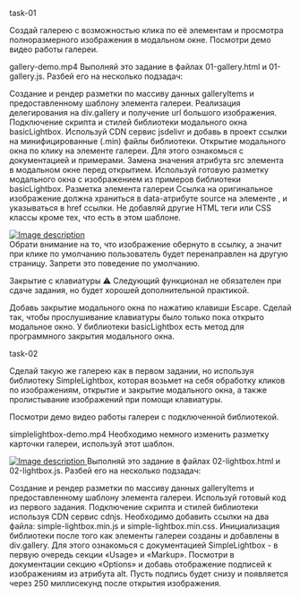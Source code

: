 task-01

Создай галерею с возможностью клика по её элементам и просмотра полноразмерного изображения в
модальном окне. Посмотри демо видео работы галереи.

gallery-demo.mp4 Выполняй это задание в файлах 01-gallery.html и 01-gallery.js. Разбей его на
несколько подзадач:

Создание и рендер разметки по массиву данных galleryItems и предоставленному шаблону элемента
галереи. Реализация делегирования на div.gallery и получение url большого изображения. Подключение
скрипта и стилей библиотеки модального окна basicLightbox. Используй CDN сервис jsdelivr и добавь в
проект ссылки на минифицированные (.min) файлы библиотеки. Открытие модального окна по клику на
элементе галереи. Для этого ознакомься с документацией и примерами. Замена значения атрибута src
элемента <img> в модальном окне перед открытием. Используй готовую разметку модального окна с
изображением из примеров библиотеки basicLightbox. Разметка элемента галереи Ссылка на оригинальное
изображение должна храниться в data-атрибуте source на элементе <img>, и указываться в href ссылки.
Не добавляй другие HTML теги или CSS классы кроме тех, что есть в этом шаблоне.

<div class="gallery__item">
  <a class="gallery__link" href="large-image.jpg">
    <img
      class="gallery__image"
      src="small-image.jpg"
      data-source="large-image.jpg"
      alt="Image description"
    />
  </a>
</div>
Обрати внимание на то, что изображение обернуто в ссылку, а значит при клике по умолчанию пользователь будет перенаправлен на другую страницу. Запрети это поведение по умолчанию.

Закрытие с клавиатуры ⚠️ Следующий функционал не обязателен при сдаче задания, но будет хорошей
дополнительной практикой.

Добавь закрытие модального окна по нажатию клавиши Escape. Сделай так, чтобы прослушивание
клавиатуры было только пока открыто модальное окно. У библиотеки basicLightbox есть метод для
программного закрытия модального окна.

task-02

Сделай такую же галерею как в первом задании, но используя библиотеку SimpleLightbox, которая
возьмет на себя обработку кликов по изображениям, открытие и закрытие модального окна, а также
пролистывание изображений при помощи клавиатуры.

Посмотри демо видео работы галереи с подключенной библиотекой.

simplelightbox-demo.mp4 Необходимо немного изменить разметку карточки галереи, используй этот
шаблон.

<a class="gallery__item" href="large-image.jpg">
  <img class="gallery__image" src="small-image.jpg" alt="Image description" />
</a>
Выполняй это задание в файлах 02-lightbox.html и 02-lightbox.js. Разбей его на несколько подзадач:

Создание и рендер разметки по массиву данных galleryItems и предоставленному шаблону элемента
галереи. Используй готовый код из первого задания. Подключение скрипта и стилей библиотеки используя
CDN сервис cdnjs. Необходимо добавить ссылки на два файла: simple-lightbox.min.js и
simple-lightbox.min.css. Инициализация библиотеки после того как элементы галереи созданы и
добавлены в div.gallery. Для этого ознакомься с документацией SimpleLightbox - в первую очередь
секции «Usage» и «Markup». Посмотри в документации секцию «Options» и добавь отображение подписей к
изображениям из атрибута alt. Пусть подпись будет снизу и появляется через 250 миллисекунд после
открытия изображения.
